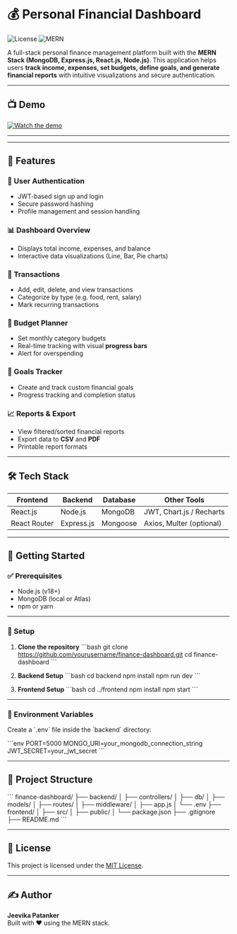 
# 💰 Personal Financial Dashboard

![License](https://img.shields.io/badge/License-MIT-green.svg)
![MERN](https://img.shields.io/badge/Stack-MERN-blue)

A full-stack personal finance management platform built with the **MERN Stack (MongoDB, Express.js, React.js, Node.js)**. This application helps users **track income, expenses, set budgets, define goals, and generate financial reports** with intuitive visualizations and secure authentication.

---
## 📺 Demo

[![Watch the demo](https://img.youtube.com/vi/30FYGfqka7o/hqdefault.jpg)](https://www.youtube.com/watch?v=30FYGfqka7o&t=28s)

---
---

## 📌 Features

### 🔐 User Authentication
- JWT-based sign up and login
- Secure password hashing
- Profile management and session handling

### 📊 Dashboard Overview
- Displays total income, expenses, and balance
- Interactive data visualizations (Line, Bar, Pie charts)

### 💸 Transactions
- Add, edit, delete, and view transactions
- Categorize by type (e.g. food, rent, salary)
- Mark recurring transactions

### 🧾 Budget Planner
- Set monthly category budgets
- Real-time tracking with visual **progress bars**
- Alert for overspending

### 🎯 Goals Tracker
- Create and track custom financial goals
- Progress tracking and completion status

### 📈 Reports & Export
- View filtered/sorted financial reports
- Export data to **CSV** and **PDF**
- Printable report formats


---

## 🛠️ Tech Stack

| Frontend      | Backend         | Database     | Other Tools              |
| ------------- | --------------- | ------------ | ------------------------ |
| React.js      | Node.js         | MongoDB      | JWT, Chart.js / Recharts |
| React Router  | Express.js      | Mongoose     | Axios, Multer (optional) |

---

## 🚀 Getting Started

### ✅ Prerequisites

- Node.js (v18+)
- MongoDB (local or Atlas)
- npm or yarn

---

### 🔧 Setup

1. **Clone the repository**
   \`\`\`bash
   git clone https://github.com/yourusername/finance-dashboard.git
   cd finance-dashboard
   \`\`\`

2. **Backend Setup**
   \`\`\`bash
   cd backend
   npm install
   npm run dev
   \`\`\`

3. **Frontend Setup**
   \`\`\`bash
   cd ../frontend
   npm install
   npm start
   \`\`\`

---

### 🔐 Environment Variables

Create a \`.env\` file inside the \`backend\` directory:

\`\`\`env
PORT=5000
MONGO_URI=your_mongodb_connection_string
JWT_SECRET=your_jwt_secret
\`\`\`

---


## 📁 Project Structure

\`\`\`
finance-dashboard/
├── backend/
│   ├── controllers/
│   ├── db/
│   ├── models/
│   ├── routes/
│   ├── middleware/
│   ├── app.js
│   └── .env
├── frontend/
│   ├── src/
│   ├── public/
│   └── package.json
├── .gitignore
├── README.md
\`\`\`

---

## 📄 License

This project is licensed under the [MIT License](https://opensource.org/licenses/MIT).

---

## ✍️ Author

**Jeevika Patanker**  
Built with ❤️ using the MERN stack.

